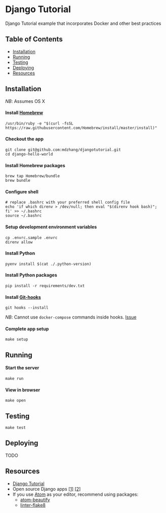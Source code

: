 # Django Tutorial

Django Tutorial example that incorporates Docker and other best practices

## Table of Contents

* [Installation](#installation)
* [Running](#running)
* [Testing](#testing)
* [Deploying](#deploying)
* [Resources](#resources)

## Installation

*NB*: Assumes OS X

#### Install [Homebrew](http://brew.sh/#install)

```
/usr/bin/ruby -e "$(curl -fsSL https://raw.githubusercontent.com/Homebrew/install/master/install)"
```

#### Checkout the app

```
git clone git@github.com:mdzhang/djangotutorial.git
cd django-hello-world
```

#### Install Homebrew packages

```
brew tap Homebrew/bundle
brew bundle
```

#### Configure shell

```
# replace .bashrc with your preferred shell config file
echo 'if which direnv > /dev/null; then eval "$(direnv hook bash)"; fi' >> ~/.bashrc
source ~/.bashrc
```

#### Setup development environment variables

```
cp .envrc.sample .envrc
direnv allow
```

#### Install Python

```
pyenv install $(cat ./.python-version)
```

#### Install Python packages

```
pip install -r requirements/dev.txt
```

#### Install [Git-hooks](https://github.com/git-hooks/git-hooks)

```
git hooks --install
```

*NB*: Cannot use `docker-compose` commands inside hooks. [Issue](https://github.com/docker/compose/issues/3491)

#### Complete app setup

```
make setup
```

## Running

#### Start the server

```
make run
```

#### View in browser

```
make open
```

## Testing

```
make test
```

## Deploying

TODO

## Resources

- [Django Tutorial](https://docs.djangoproject.com/en/1.10/intro/)
- Open source Django apps [[1]](https://github.com/django/djangoproject.com) [[2]](https://github.com/samuelclay/NewsBlur)
- If you use [Atom](https://atom.io/) as your editor, recommend using packages:
  - [atom-beautify](https://atom.io/packages/atom-beautify)
  - [linter-flake8](https://atom.io/packages/linter-flake8)
